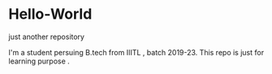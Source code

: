 # Hello-World
just another repository

I'm a student persuing B.tech from IIITL , batch 2019-23.
This repo is just for learning purpose .

